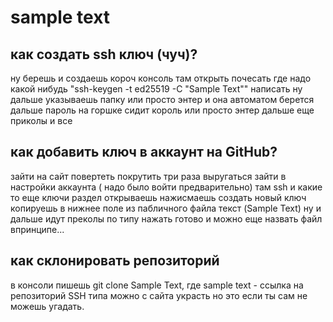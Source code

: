 # sample text
## как создать ssh ключ (чуч)?
ну берешь и создаешь короч консоль там открыть почесать где надо какой нибудь "ssh-keygen -t ed25519 -C "Sample Text"" написать
ну дальше указываешь папку или просто энтер и она автоматом берется дальше пароль на горшке сидит король или просто энтер дальше еще приколы и все
## как добавить ключ в аккаунт на GitHub?
зайти на сайт повертеть покрутить три раза выругаться зайти в настройки аккаунта ( надо было войти предварительно) там ssh и какие то еще ключи раздел открываешь нажисмаешь создать новый ключ копируешь в нижнее поле из пабличного файла текст (Sample Text) ну и дальше идут преколы по типу нажать готово и можно еще назвать файл впринципе...
## как склонировать репозиторий
в консоли пишешь git clone Sample Text, где sample text - ссылка на репозиторий SSH типа можно с сайта украсть но это если ты сам не можешь угадать.